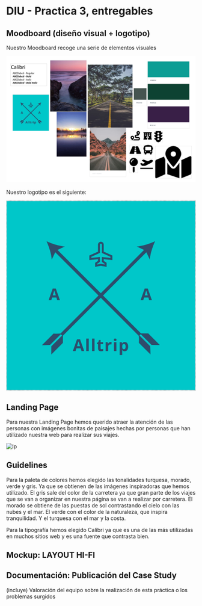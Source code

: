 # DIU - Practica 3, entregables

## Moodboard (diseño visual + logotipo)   

Nuestro Moodboard recoge una serie de elementos visuales


<img src="https://github.com/sabufu/DIU21/blob/master/P3/export_canvas_moodboard-210511_1124.png" alt="mb"/>


Nuestro logotipo es el siguiente:


<img src="https://github.com/sabufu/DIU21/blob/master/P3/logo.png" alt="logo"/>


## Landing Page

Para nuestra Landing Page hemos querido atraer la atención de las personas con imágenes bonitas de paisajes hechas por personas que han utilizado nuestra web para realizar sus viajes. 


<img src="hhttps://github.com/sabufu/DIU21/blob/master/P3/landing%20page%20(1).png" alt="lp"/>


## Guidelines
Para la paleta de colores hemos elegido las tonalidades turquesa, morado, verde y gris. Ya que se obtienen de las imágenes inspiradoras que hemos utilizado. El gris sale del color de la carretera ya que gran parte de los viajes que se van a organizar en nuestra página se van a realizar por carretera. El morado se obtiene de las puestas de sol contrastando el cielo con las nubes y el mar. El verde con el color de la naturaleza, que inspira tranquilidad. Y el turquesa con el mar y la costa.

Para la tipografía hemos elegido Calibri  ya que es una de las más utilizadas en muchos sitios web y es una fuente que contrasta bien.


## Mockup: LAYOUT HI-FI


## Documentación: Publicación del Case Study


(incluye) Valoración del equipo sobre la realización de esta práctica o los problemas surgidos
 
